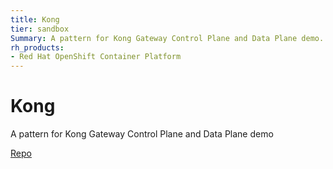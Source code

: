 ```yaml
---
title: Kong
tier: sandbox
Summary: A pattern for Kong Gateway Control Plane and Data Plane demo.
rh_products:
- Red Hat OpenShift Container Platform
---
```


# Kong

A pattern for Kong Gateway Control Plane and Data Plane demo

[Repo](https://github.com/validatedpatterns/kong-gateway)
